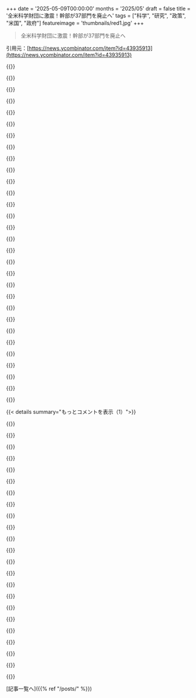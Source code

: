 +++
date = '2025-05-09T00:00:00'
months = '2025/05'
draft = false
title = '全米科学財団に激震！幹部が37部門を廃止へ'
tags = ["科学", "研究", "政策", "米国", "政府"]
featureimage = 'thumbnails/red1.jpg'
+++

> 全米科学財団に激震！幹部が37部門を廃止へ

引用元：[https://news.ycombinator.com/item?id=43935913](https://news.ycombinator.com/item?id=43935913)




{{<matomeQuote body="NSFの助成金でNational LaboratoriesのArgonneとIdahoでインターンシップしたんだ。2回目はそのままNSFのおかげでフルタイムの仕事になったよ。1回目はZeptoOSっていう新しいスパコンOSの概念実証コードを書いてた。2回目はUAVsの画像を自動でつなぎ合わせる軍事用アプリケーション（まだ商品化されてない頃で、ガレージでUAVs作って研究論文からコード書いてた）。<br>僕のキャリアをスタートさせてくれたプログラムがこうやって解体されるのを見るのは、マジで悲しいね。何千人もの大学生が、こういう地味なプログラムを通して最先端の研究に触れてたのに、たぶんもう全部終わりだ。そんなにお金もかからなかったんだよ。給料は安かったけど、20歳の僕には十分だった。プログラム全体でも、政府のコストはせいぜい1万ドルくらいだったと思う。<br>1万ドルで、最先端科学の知識を産業に還元し、必要な研究プロジェクトに人手を貸し、それまで科学への道がなかった人たちにチャンスを与えられたんだ。<br>今起きてることをどう表現すればいいかわからないけど、本当に、本当にバカげてる。" userName="zhivota" createdAt="2025/05/09 16:08:11" color="#38d3d3">}}




{{<matomeQuote body="これはアメリカの経験則だよ。幹部レベルでの決定は間違った情報に基づいて行われる一方で、キミみたいな現場で働いてる人たちが何が本当に起きてるかをずっとよく理解してる。<br>Vietnam warが良い例だね。現場からの統計がひどく操作されて上に伝わったせいで、何千もの命が失われた。<br>今なら、ほんの一例だけど、JLPCBみたいな中国ベースの企業が作るオンデマンドのプリント基板サービスへの関税の影響を見てみよう。<br>多くの新製品の中核となる重要なコンポーネントであるPCBを作るコストをUSの企業や市民にとって劇的に引き上げるなんて、どう考えても理にかなってないよ。それで起こるのは、Michiganのガレージで働く才能あるハッカーからのイノベーションがUSから離れて、手頃な価格でPCBを注文できる他の国に行ってしまうだけだ。こういう決定をするレベルの人は、誰もこれを理解してないって断言するよ。" userName="abraae" createdAt="2025/05/09 20:17:21" color="#ff5733">}}




{{<matomeQuote body="”Faulty intelligence”って言うとDOGE <br>Russell Vought <br>Project 2025が政府支出を本気で心配してるみたいに聞こえるけど、証拠はこれが政府機能を意図的に破壊して国民の信頼を損なわせるためのサボタージュだって言ってるんだ。Doug Holtz-Eakin（元共和党CBOディレクター）は、DOGEがイデオロギー的な理由で”彼らが反対する機関に特別に入り込んでいる”って言ってる。連邦予算のほんの一部のプログラムを狙ってるんだ。OMBディレクターのRussell Voughtは、連邦職員が”traumatically affected”されることを意図していると明言した—破壊が意図的な目標であることを示してるね。DOGEは少額のコストで何十億も稼いでいたIRSの専門チームをクビにした。10人未満のチームが4年間で50億ドルを回収してたのに、クビにされたんだ。DOGEは繰り返し詐欺を主張してるけど、”どれも精査に耐えられなかった”—実際の問題を解決するより、国民の信頼を損なうように仕組まれてるみたいだね。<br>パターンは明らかだ：市民に具体的な利益をもたらす、目に見えるけど比較的低コストのプログラム（NSFのインターンシップとか）を狙う。サービスが悪化すれば、人々は当然”何のために税金払ってんだ？”って思う。それこそが意図された結果だよ。<br>キャリアをスタートさせ、アメリカのイノベーションを進める1万ドルのインターンシップは、政府の価値を見える化するまさにそのタイプのプログラムなんだ。だからこそ、財政的な影響がほとんどないのに狙われてるんだよ。" userName="benzible" createdAt="2025/05/10 00:03:05" color="#ff33a1">}}




{{<matomeQuote body="”I think the whole program may have cost the government maybe $10k total.”<br>キミの数字は桁が違うよ。合計1万ドルなんて政府プログラムは存在しない。まず間違いなくオーバーヘッドとか他の全てのコストを無視してるね。部品をAmazonで15ドルで見つけたのに、修理工が350ドル請求したからって文句言うみたいなもんだ。<br>まあ、仮に1万ドルだったとしても。<br>”$10k to build knowledge of cutting edge science that filters into industry. $10k to help give needed manpower to research projects that need it. $10k to give people who otherwise didn’t have a road into science, exactly what they need to get their foot in the door.”<br>はっきり言って、キミが楽しい無駄遣いプロジェクトで働けたのに、他の人がその特権を奪われるから怒ってるだけだろ。楽しくて教育的だったのは否定しないけど、納税者にとって良い価値だなんて正直思えない。<br>公共に価値のあるものを作ってないなら、それは無駄遣いだし、その1万ドルは納税者に返されるべきだ。<br>納税者は、キミをポイントレスなのに楽しい雑用で忙しくさせておく義務はない。それは民間企業の仕事だ。" userName="donnachangstein" createdAt="2025/05/09 20:53:42" color="#ff5733">}}




{{<matomeQuote body="皮肉で言ってるのはわかるけど、この皮肉の中にいくつかの真実が埋もれてると思うんだ。<br>どんどん知的労働に特化していく僕たちの経済の一つの問題は、こういうキャリアに向いてないかもしれない人たちを置き去りにすることだよね。こういう経済があること自体には反対しないよ（僕も昔、スーパーコンピューティングでNational Labsで働いてたから）。すごく必要だけど、こういうポジションにあまり合わないかもしれない人でも、社会で生産的だと感じられて、そして最も重要なのは、社会で快適に暮らせる方法を見つけないといけない。科学とかスーパーコンピューティングができない、あるいはキャリアとして日々それに向いてない人でも、快適に暮らせる産業や仕事が必要なんだ。<br>製造業を戻すのがその答えじゃないけど、ある時点で競争がバーをどんどん高く、専門的にしていくにつれて、たくさんの人が取り残されてしまう。それが良いことだとは思わないな。彼らにも社会に貢献できる他のスキルはたくさんあるだろうし、たとえそうじゃなくても、少なくとも頑張ってるなら彼らの面倒を見るべきだ。教育や訓練の機会不足がそれを解決するのか、給料の良い他のキャリアなのか、政府の補助金なのかわからないけど、製造業みたいな考えを推進してる今の議論の多くは、中間層の縮小に基づいてると思うんだ。そしてそれは、一般的な経済的安定というレベルで暮らすのがどれだけ大変になってるか Partly due toだと思う。" userName="Frost1x" createdAt="2025/05/09 20:49:18" color="#785bff">}}




{{<matomeQuote body="Something, something small enough to drown it in the bathtub（浴槽で溺死させられるほど小さくするみたいな話）。<br>これは新しいことじゃないよ。共和党は常に政府のサービスを弱体化させて、さらなる削減を正当化しようとしてきたんだ。新しいのは、その規模とスピードだね。<br>議会は文字通り何もできないのか、それともただ何もしてないだけなのか？" userName="Loughla" createdAt="2025/05/10 00:42:00" color="">}}




{{<matomeQuote body="こういうタイプの研究って本当にリスクにさらされてるの？連邦政府はイデオロギー的な偏りのある研究を狙ってると思ってたんだけど。連邦政府が特定の研究をどうイデオロギー的と見なすか推測するより、中止されたタイプの具体的な研究プロジェクトの例をいくつか教えてくれない？" userName="jasonfarnon" createdAt="2025/05/09 23:19:52" color="">}}




{{<matomeQuote body="科学オタクたちが邪魔で、地球が6000歳だって主張するの難しいな。優先順位を決めなきゃ。" userName="kevin_thibedeau" createdAt="2025/05/09 16:37:57" color="">}}




{{<matomeQuote body="＞ 科学への道が開けない人に1万ドル助成金を出すのは良いことなのに、今の政権は富裕層への減税に使う方がマシだと考えてる。少数を富ませるために多数を貧乏にするなんて、第三世界みたいな発想だよ。独立した監視組織がないと、コネのある奴らが国の金を食い物にするだけだ。" userName="overfeed" createdAt="2025/05/09 17:21:54" color="#ff5733">}}




{{<matomeQuote body="NSFの”無駄遣い”は、民間の投資失敗よりずっとマシだよ。科学は民間には投資しにくい仕組みだけど、国全体としては価値を回収できる。政府投資の典型例だね。本当の問題は、もっと投資しないこと。他の国は科学を軽視してないのに、追い越される時に速度を落とすなんて最悪だ。" userName="schmidtleonard" createdAt="2025/05/09 21:01:25" color="#38d3d3">}}




{{<matomeQuote body="＞ 彼ら、何十年も何もしてないよ。<br>って言うけど、ほら、118th Congressが可決した250件以上の”何もしてないこと”リストがちゃんとあるんだよ。誇張するなら、せめてちゃんと反論できないようにしてくれなきゃ。" userName="ethbr1" createdAt="2025/05/10 02:20:00" color="#ff33a1">}}




{{<matomeQuote body="平均的な人を助けるより、優秀な人を伸ばすことにもっと肩入れしちゃう偏見がちょっとあるんだよね。成果を共有するのは下手だったって認めるけど、そもそも成果がこんなにたくさんあるのは、だいたい優秀な人たちのおかげだからさ。" userName="bitmasher9" createdAt="2025/05/09 21:15:08" color="">}}




{{<matomeQuote body="これは民間企業が政府を縮小しつつ参入するチャンスだよ。Juiceroの電源はすごかったらしいし、無駄に見えても学んだ人もいるだろう。VC系のフォーラムで、政府がSTEM卒の人をくだらないプロジェクトで回す雇用プログラムを推すのは変だな。" userName="donnachangstein" createdAt="2025/05/09 21:12:43" color="#45d325">}}




{{<matomeQuote body="今のTrade SecretariesとかTreasury Secretaries、おまけにV.P.みたいな人たちは、これで何を儲けるんだ？前の仕事ではまともそうだったのに、今のこの状況だよ。単なる利己心なの？”私がやらなきゃ他の誰かがやるだろ”って考え方？" userName="sheepscreek" createdAt="2025/05/09 18:32:16" color="">}}




{{<matomeQuote body="Wikipediaの記事には「1951年以降で最も生産性の低い議会」ってあるけど、法案数だけで生産性測るのはコード行数で成果測るみたいだよな。医療、SS、財政、選挙、気候、移民、サイバーセキュリティとか、重要な課題が議会でどれだけ解決された？って話だよな。" userName="zvorygin" createdAt="2025/05/10 09:31:30" color="">}}




{{<matomeQuote body="どうしてまだ、その行動が「善意」でやってる可能性があるって思えるの？俺の意見では、今の政権がどんな人たちでできてて、彼らの動機が何なのかっていう「全体像」を見ないためには、たくさんの「視覚的な障壁」を作る必要があると思うな…。君は目を背けてるに違いないよ、だってそれを見ると自分の間違いを認めなきゃいけなくなるから。" userName="netsharc" createdAt="2025/05/09 16:19:33" color="">}}




{{<matomeQuote body="これが誇張だと思うなら、JD Vanceが「Unhumans」って本に推薦文書いたの思い出せよ。あの本はMAGA反対派は共産主義者で、潰すべきだって論じてる。マジでヤバい。中間選挙前なのに、既にHispanics系をEl Salvadorの労働収容所に強制送還して様子見てるし、US Presidentは収容所を5倍にするべきって言ってる。「国内産」ってさ。暗い時代が来そうだよな。" userName="schmidtleonard" createdAt="2025/05/09 20:52:52" color="">}}




{{<matomeQuote body="俺は見てきたけど、奴の目標は「USAを破壊する」ことじゃなくて、自己の金儲けだと思うな。副作用は気にしない。約束だけはデカくて、失敗しても責任逃れがうまい。なのにみんな好きだろ。破壊するつもりがなくても、そういう状況で何かを壊すのは簡単なんだよ。Hanlon’s Razorを見ろってことだ。" userName="simpaticoder" createdAt="2025/05/09 21:57:22" color="">}}




{{<matomeQuote body="キャリアでずっとアカデミックの世界にいたけど、今の状況はヤバそうだよ。採用凍結とか、留学生への帰国要請とか、研究資金からの旅費カットとかね（科学には重要なのに！）。科学には戦略的投資って側面もあって、俺が政府助成金でレーザー研究してたのは、USが技術失わないためだったんだ。光学みたいに古い分野だと民間頼りだけど、会社が潰れたら知識が失われちゃう。次世代を育てる公的機関が大事なんだ。" userName="ddahlen" createdAt="2025/05/09 13:58:14" color="#ff33a1">}}




{{<matomeQuote body="そうそう、DARPAの”チャレンジ”はUSのロボット産業を盛り上げるためだったんだよ。これで自動運転会社ができて、今やAmericaがこの分野のリーダーさ。2004年当時はひどかったけど、MITやStanfordの人たちが何度も挑戦して、20年後にはロボットタクシーが走ってる。e.g. Kyle VogtがMITでGrand Challengeに出てCruiseを作ったみたいにね。だからElon MuskがDOGEを通じて連邦支出を減らそうとしてても、ロボットタクシーなんて考えられるのも元は連邦支出のおかげなんだよ。”" userName="cmontella" createdAt="2025/05/09 14:45:25" color="#ff5733">}}




{{<matomeQuote body="皮肉なのはさ、”Make America Great Again”とか言ってると、結局Chinaの台頭を加速させることになるってことだよ。俺たちは基礎研究なんてやりたくないって決めたのかもしれないけど、Chinaはどんどん先に進んで、俺たちを置き去りにするだろうね。何もわかってないのに、理解できないものを壊したがる人たちのおかげでさ。”" userName="UncleOxidant" createdAt="2025/05/09 15:11:49" color="">}}




{{<matomeQuote body="皮肉なことに、deep learningの成功は政府資金なしで起きたんだよ、Hintonが言うにはね。90年代は冬の時代で、成功は民間（速い計算）のおかげさ。政府のロボット研究資金がゼロになっても全然平気だよ。利点があれば儲けたい奴らが見つけるさ。民間の資本蓄積を悪く言うのはやめようぜ、”ending” billionairesとか”monopolies”なんてね、低コストで多くのものを提供してるんだから。小さい会社にはBell LabsとかWatson Research、Deep Mind、Xerox PARCみたいな研究機関は持てないんだよ。”" userName="ponow" createdAt="2025/05/09 16:38:19" color="#45d325">}}




{{<matomeQuote body="Hintonとその学生はさー、米政府とかカナダ政府の金で何年も研究してたんだって。Alexnetが出た年には、NvidiaはDARPAから何千万ドルももらってたし。Fairchildから始まって、インターネット、Web、AIってさ、政府の助成金とか支出が歴史から抜けて語られることが多いんだよね。政府は何十年もAI研究にお金出してたんだからさ。" userName="regularization" createdAt="2025/05/09 17:59:51" color="#ff5c5c">}}




{{<matomeQuote body="あの人たちはさ、政府の何百万ドルより前にあった民間の何十億ドルが重要だって言いたいんだと思うんだよね。コンピュータサイエンスではよくある話だけど、みんな面白くないと思ってるハードウェアのおかげでできた進歩じゃなくて、AIみたいな派手なソフトウェアの方にばかり手柄がいっちゃうんだよね。" userName="absolutelastone" createdAt="2025/05/09 19:46:14" color="">}}




{{<matomeQuote body="＞ あのさ、”何十億ドルの民間投資が先行した”ってのは完全に間違ってるんだ。政府の金とか契約がなかったら、米国の半導体会社は何度か潰れてたはずだって。雰囲気でコメントしてる奴らが多すぎるんだよ。本当の歴史を知りたきゃChip War読んでみ？" userName="heylook" createdAt="2025/05/09 22:18:51" color="#ff5c5c">}}




{{<matomeQuote body="政府が関わると全部政府のおかげって言うのは単純化しすぎだって。ずーっと昔は民間主導だったし、GPU開発の何十億ドルがAIに使う何百万ドルより前だったって事実は変わらないんだよ。コメント欄が荒れてるのは、単に相手側を罵倒したいだけだろ。" userName="absolutelastone" createdAt="2025/05/09 23:13:19" color="">}}




{{<matomeQuote body="本物のリバタリアンは権威主義者が嫌いなんだ。米政府の規模縮小は必要だし、政府のやることのほとんどは民間の方がうまくできる。これは反知性主義じゃない。理解を深めたきゃ、自分の意見の反対側を頭の中でsteelmanしてみるといいよ。" userName="sneak" createdAt="2025/05/09 16:03:42" color="">}}




{{<matomeQuote body="＞ One of the interesting pieces of science that I think a lot of people don’t think about is strategic investment.<br>インターネットだって元々はDARPAから始まったんだぞ。WebはCERNで。どっちも公的資金の研究から生まれたんだからな。" userName="tessierashpool" createdAt="2025/05/09 14:45:08" color="#ff5c5c">}}




{{<matomeQuote body="そんな忠誠心があるって証拠でもあるの？<br>無能さや強欲さに帰せられることを、どうして悪意に帰するべきなの？" userName="hermitShell" createdAt="2025/05/09 15:31:50" color="">}}




{{<matomeQuote body="政府の仕事は私企業の方がいいって言うのは反知性的じゃないよ。でも私企業は短期利益ばっか見てるから、社会全体の利益になることとか、すぐにはお金にならない基礎研究は頼れないんだ。私立学校も結局は公的資金でやってるしね。" userName="kevinventullo" createdAt="2025/05/09 17:59:11" color="#ff5733">}}




{{< details summary="もっとコメントを表示（1）">}}

{{<matomeQuote body="昔は私企業しかなくて宇宙開発競争まで政府資金なし、って？<br>USの鉄道どうやってできたと思ってんの？1860年代の Pacific Railroad Acts で政府がお金出して簡単に線路作れたんだぜ。" userName="regularization" createdAt="2025/05/10 02:09:36" color="">}}




{{<matomeQuote body="もし最初から彼らが本気でそう言ってたと思ってんなら、それは皮肉な話だね。" userName="kjkjadksj" createdAt="2025/05/09 17:21:52" color="">}}




{{<matomeQuote body="長期投資する業界もあるけど、多くはしないんだ。Pharmaceutical companiesとかaerospace companiesは長期プロジェクトに結構投資してるよ。" userName="sneak" createdAt="2025/05/09 18:42:26" color="">}}




{{<matomeQuote body="そうそう、 NCSA は NSF のお金で始まって最初のウェブブラウザ作ったんだよね。で、その中心人物が今 Trump 支持してるって。まさに梯子外してる感じだね。" userName="tootie" createdAt="2025/05/09 14:53:04" color="#45d325">}}




{{<matomeQuote body="研究への政府資金ね．結局NSFの話をしてるわけで，自由市場とか中央計画の話じゃないし．それにしても，資金提供機関の委員会主導のやり方って，共産主義システムが全てにお金を配るやり方と同じだってどっかで読んだな．あれ本気だったのかな．" userName="absolutelastone" createdAt="2025/05/10 02:19:52" color="">}}




{{<matomeQuote body="NSFが俺の大学院研究に資金を出してくれたんだ．まるで誰かが俺の過去を漁って，成長して成功できた全てのハシゴを燃やしてる気分だよ．" userName="frob" createdAt="2025/05/09 13:45:17" color="">}}




{{<matomeQuote body="NSF GRFPはいつも“honorable mention”までしか行けなかったな．多様性のパートが一番書きにくかった．正直，俺の研究は多様性と全然関係なかったし，俺自身もunderrepresented minorityじゃないし．でもそれが採点項目で重要だったから，適当にごまかして，うまくいくのを願うしかなかった．<br>それはもう15年くらい前の話だけど，それ以来もっと極端になったって聞くよ．まあ，ごく最近まではね…．" userName="streptomycin" createdAt="2025/05/09 17:16:06" color="">}}




{{<matomeQuote body="君はいくつか示唆してるね．成功資金は他人の責任とか，代替手段はないだろうとか．<br>政府は研究に資金を出し，利益は社会全体に．公共研究の政府資金に代わりはない，規模が違う．民間資金は直接利益．<br>政府資金削減は米国の将来の研究リーダーシップを壊滅させる．他国はこれを利用してる．<br>君は研究者の個人的利益を重視しすぎだよ．研究は人間がやるんだから，彼らが恩恵受けるのは当然．<br>ソフトウェア系フォーラムにいるなら，政府系研究者は民間より給料ずっと低いって知るべき．資源泥棒みたいに言うのは馬鹿げてて不誠実だね．" userName="tachim" createdAt="2025/05/09 14:04:03" color="#ff5733">}}




{{<matomeQuote body="君の経験談に反論だけど，俺の友達５人はみんなprinter paperより白いし３人は深く保守的だけど，GRFPもらってるよ．君がGRFP取れなかったのは多様性statementと全く関係ないね．" userName="patagurbon" createdAt="2025/05/09 19:07:59" color="">}}




{{<matomeQuote body="うん，個人的な話だけじゃ分かんないね．俺も経験談に返信してたんだけど．<br>でも多様性statementがあって採点に使われるって言ってるなら，それがごくわずかな点数でない限り，多様性statementの内容で合否が決まる人もいるだろうね．それが俺だったかは分からないけど．データがあれば面白いだろうな！たぶん新しいNSFはもっと透明になるかもね．" userName="streptomycin" createdAt="2025/05/09 19:24:18" color="">}}




{{<matomeQuote body="政府資金研究の価値を抽象的に話しても，増減させるべきか知る上で意味ないよ．もし研究がDelta Smeltの交配習慣とかだったら，医学部学生の学費とか，納税者が直接使う方がずっとマシだろう．全てが良い研究で公的に資金出すべきだって決めつけちゃダメだ．<br>NSFはCivil Rights actのTitle IXに明確に違反するようなものにも助成金出してるしね．過去の成功例だけ挙げて全てのNSF支出を正当化はできない．提案研究のメリットと社会の価値観と合うか評価すべき．「Because SCIENCE！」って唱えたから出す必要はない．（リンクは省略）" userName="wang_li" createdAt="2025/05/09 15:23:22" color="#45d325">}}




{{<matomeQuote body="ダイバーシティ声明はやめても、研究は全部残せたはずなのにね。研究も全部やめることにしたんだってさ。" userName="lostdog" createdAt="2025/05/09 18:23:50" color="">}}




{{<matomeQuote body="俺もそう感じるよ。次世代を育成するプログラムをいっぱい潰したり骨抜きにしてるんだ。NSFとかNIHだけじゃなくて、Americorps、Job Corps、Fullbrightみたいな教育交換プログラムもだ。Peace Corpsも50%カットするって見たよ。前向きで未来志向なものを全部ぶっ壊したいみたいに見えるね。" userName="apical_dendrite" createdAt="2025/05/10 02:07:04" color="">}}




{{<matomeQuote body="GRFPはいつも権威があったね。でももっと多くの教授は、NSFグラントで資金を得て、それで大学院生に払ってるんだよ。" userName="kjkjadksj" createdAt="2025/05/09 17:35:44" color="">}}




{{<matomeQuote body="今の政権のどこが科学を目標にしてるって印象を与えるのさ？Harvardとか政府の介入を許さない大学への現在のグラント停止とか将来のグラント差し止め？それともNOAAとかNIHみたいな科学関連政府機関の解体？ちょっと気になってね。" userName="hackyhacky" createdAt="2025/05/09 14:01:12" color="">}}




{{<matomeQuote body="覚えておくべき大事なことだけど、歴史的に科学はすごく人種差別的で性差別的だったんだよ。多様性声明がどこからともなく出てきたわけじゃないんだ——多くのトピックに関する理解の大部分は白人男性の研究からしか来てないんだから。だからAAの男性や女性は医療の結果が著しく悪かったり、女性が自動車事故で死ぬ可能性が高かったりするんだ。そう、多様性声明を書くのはちょっと不便かもしれないね。でもこういう種類のイニシアティブのおかげで、もっと公平な研究を構築したり、多様なマイノリティグループの結果を改善したりできるんだ。だから、俺が言いたいのは、我慢しろってことかな。あるいは、少なくとも、それが変な、ややこしい、個人的な攻撃だって思い込むんじゃなくて、なんでそれを求めてるのか理解しろってこと。" userName="const_cast" createdAt="2025/05/09 23:27:21" color="#ff33a1">}}




{{<matomeQuote body="同じだよ。俺の大学院の研究はNSFのプロジェクト助成金と指導教授のNSF CAREERで賄われたんだ。俺のポスドクの指導教授も選挙の前にCAREERを獲得したばっかだよ。" userName="eli_gottlieb" createdAt="2025/05/09 14:40:29" color="">}}




{{<matomeQuote body="まあ、NSFから資金提供が打ち切られた実際の助成金リスト見たらわかるよ：https://airtable.com/appGKlSVeXniQZkFC/shrFxbl1YTqb3AyOO?jnt... これ見てみ。ほとんど全部、政治的なDEI関連のものだね。あれは科学じゃない。この政権は焦点を科学に戻そうとしてるんだ。" userName="toomim" createdAt="2025/05/13 02:00:52" color="#ff5c5c">}}




{{<matomeQuote body="彼が最初の任期で勝った時、地元の大学新聞の選挙後版にこんな見出し（と小見出し）があったんだ：---憎しみが勝つ。<br>唯一の道は前進だ。---あれは（今もだけど）MAGA運動全体（そして僕らがどうすべきか）の驚くほど的を射た要約だったね。" userName="disqard" createdAt="2025/05/10 04:00:46" color="">}}




{{<matomeQuote body="俺も同じ気持ちだよ。NSFの世話になった。この国が未来の種を食いつぶしてるのを見てムカつくね。これは現実だ。StanfordやUCSDの教授から、資金保留や学生削減の話を聞いたよ。子供たちが国外で訓練を受けなきゃならないか心配だ。次の世代の技術者が減るかも。" userName="rediguanayum" createdAt="2025/05/10 00:57:07" color="#ff5733">}}




{{<matomeQuote body="それが目標の一つだよ。最近聞いた面白いコメントで、DEIの反対はメリトクラシーじゃなく縁故主義だってのがあった。君がそう感じるのはそのためだよ。目標は内輪じゃない人の成功を邪魔すること。逆差別なんて言葉は全部右翼のプロパガンダさ。" userName="avs733" createdAt="2025/05/10 00:10:05" color="">}}




{{<matomeQuote body="君の説明、納得できたよ。分別のあるDEI支持者も似たこと言うのは知ってる。ただ、「マイノリティの成果向上」が本当に起こるか、DEIに他の悪影響がないか懐疑的な人もいることは知っておいてほしい。<br>俺が本当に心配なのは、もっと重要なことに似たやり方が使われることと、その二次影響だ。GRFP落ちは個人的な例にすぎない。" userName="streptomycin" createdAt="2025/05/10 02:27:13" color="#45d325">}}

{{</details>}}



[記事一覧へ]({{% ref "/posts/" %}})
